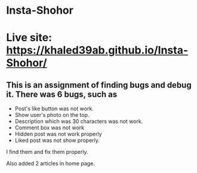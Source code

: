 # Insta-Shohor
# Live site: https://khaled39ab.github.io/Insta-Shohor/
## This is an assignment of finding bugs and debug it. There was 6 bugs, such as 
* Post's like button was not work.
* Show user's photo on the top.
* Description which was 30 characters was not work.
* Comment box was not work
* Hidden post was not work properly
* Liked post was not show properly.

I find them and fix them properly.

Also  added 2 articles in home page.

